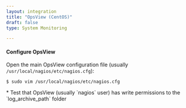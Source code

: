 ```yaml
---
layout: integration 
title: "OpsView (CentOS)"
draft: false
type: System Monitoring

---
```


<!-- docs-include _integrations/agent-common/install/generic.md:::SOURCE_SYSTEM_NAME=OpsView:::PLATFORM_NAME=Centos:::PLATFORM_LOWER=centos -->

<!-- section-separator -->

#### Configure OpsView
Open the main OpsView configuration file (usually `/usr/local/nagios/etc/nagios.cfg`):

	$ sudo vim /usr/local/nagios/etc/nagios.cfg

<!-- docs-include _integrations/agent-common/configure-service/generic.md:::PLATFORM=centos:::SERVICE_NAME=nagios -->* Test that OpsView (usually `nagios` user) has write permissions to the `log_archive_path` folder

<!-- docs-include _integrations/agent-common/configure-service/restart-centos.md:::SERVICE_LOWER=opsview:::SERVICENAME=OpsView -->

<!-- section-separator -->

<!-- docs-include _integrations/agent-common/configure-agent/nagios.md:::SOURCE_SYSTEM_NAME=OpsView:::SOURCE_SYSTEM_UPPER=OPSVIEW:::SOURCE_SYSTEM_LOWER=opsview:::SOURCE_SYSTEM_FOLDER=nagios:::LOGFILE=nagios -->
    
<!-- section-separator -->

<!-- docs-include _integrations/agent-common/configure-agent/permissions.md -->

<!-- section-separator -->

<!-- docs-include _integrations/agent-common/start-and-summary/generic.md:::SOURCE_SYSTEM_NAME=OpsView:::PLATFORM=centos -->

